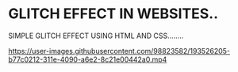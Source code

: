 # GLITCH EFFECT IN WEBSITES..
SIMPLE GLITCH EFFECT USING HTML AND CSS........

https://user-images.githubusercontent.com/98823582/193526205-b77c0212-311e-4090-a6e2-8c21e00442a0.mp4

